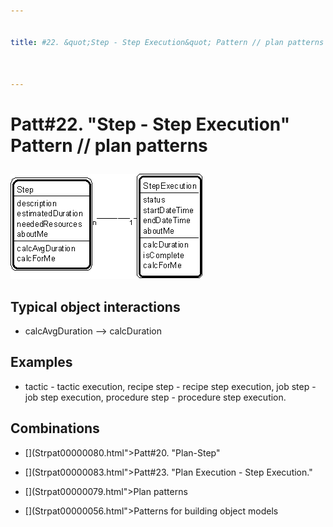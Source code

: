 ```yaml
---


title: #22. &quot;Step - Step Execution&quot; Pattern // plan patterns



---
```

# Patt#22. &quot;Step - Step Execution&quot; Pattern // plan patterns </p>

<p><img src="Strpat00000027.gif" alt="Strpat00000027.gif" border="0" width="308"
height="168"> </p>

<h2>Typical object interactions </h2>

*  calcAvgDuration --&gt; calcDuration </p>

<h2>Examples</h2>

*  tactic - tactic execution, recipe step - recipe step execution, job step - job
step execution, procedure step - procedure step execution. </p>

<h2>Combinations </h2>

* [](Strpat00000080.html"></b>Patt#20.</a> &quot;Plan-Step&quot; </p>

* [](Strpat00000083.html">Patt#23.</a> &quot;Plan Execution - Step Execution.&quot;
</p>

* [](Strpat00000079.html">Plan patterns</a></li>

* [](Strpat00000056.html">Patterns for building object models</a></li>


